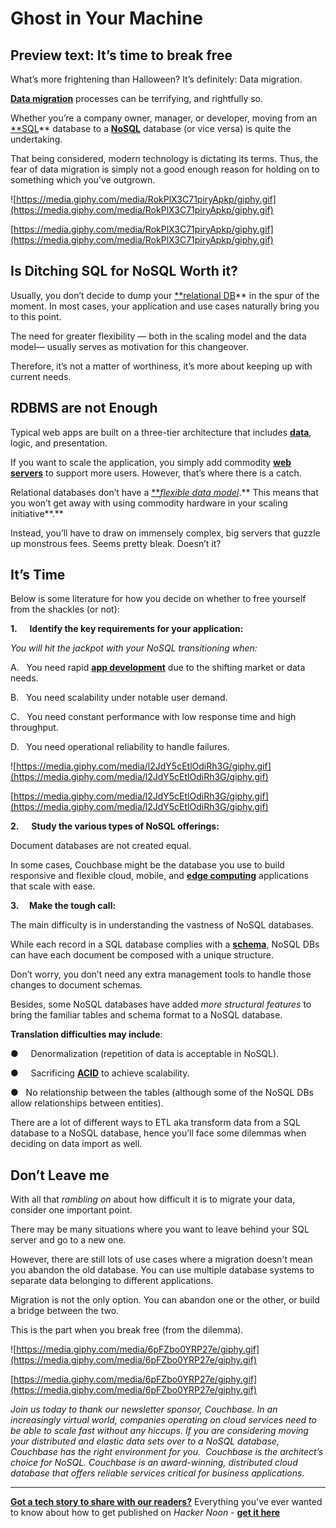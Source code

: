 # Ghost in Your Machine

## Preview text:	   It’s time to break free

What’s more frightening than Halloween? It’s definitely: Data migration.

**[Data migration](https://hackernoon.com/migration-makes-my-skin-crawl-from-sql-to-nosql-ic7835kh)** processes can be terrifying, and rightfully so.

Whether you’re a company owner, manager, or developer, moving from an [**SQL](https://hackernoon.com/what-is-sql-and-where-is-it-used-0c19355b)** database to a [**NoSQL**](https://hackernoon.com/the-pros-and-cons-of-nosql-391l3268) database (or vice versa) is quite the undertaking.

That being considered, modern technology is dictating its terms. Thus, the fear of data migration is simply not a good enough reason for holding on to something which you’ve outgrown.

![https://media.giphy.com/media/RokPlX3C71piryApkp/giphy.gif](https://media.giphy.com/media/RokPlX3C71piryApkp/giphy.gif)

[https://media.giphy.com/media/RokPlX3C71piryApkp/giphy.gif](https://media.giphy.com/media/RokPlX3C71piryApkp/giphy.gif)

## **Is Ditching SQL for NoSQL Worth it?**

Usually, you don’t decide to dump your [**relational DB](https://hackernoon.com/tutorial-top-5-ways-to-query-your-relational-database-in-javascript-part-2-sa293u0y)** in the spur of the moment. In most cases, your application and use cases naturally bring you to this point.

The need for greater flexibility — both in the scaling model and the data model— usually serves as motivation for this changeover.

Therefore, it’s not a matter of worthiness, it’s more about keeping up with current needs.

## **RDBMS are not Enough**

Typical web apps are built on a three-tier architecture that includes [**data**](https://hackernoon.com/the-essential-architectures-for-every-data-scientist-and-big-data-engineer-f21u3e5c), logic, and presentation.

If you want to scale the application, you simply add commodity [**web servers**](https://hackernoon.com/-721832n9) to support more users. However, that’s where there is a catch.

Relational databases don’t have a [***flexible data model*](https://hackernoon.com/should-you-be-using-nosql-q11i3y58).** This means that you won’t get away with using commodity hardware in your scaling initiative**.**

Instead, you’ll have to draw on immensely complex, big servers that guzzle up monstrous fees. Seems pretty bleak. Doesn’t it?

## **It’s Time**

Below is some literature for how you decide on whether to free yourself from the shackles (or not):

**1.**     **Identify the key requirements for your application:**

*You will hit the jackpot with your NoSQL transitioning when:*

A.   You need rapid **[app development](https://hackernoon.com/top-open-source-ios-libraries-to-know-about-for-app-development-4e3b334p)** due to the shifting market or data needs.

B.   You need scalability under notable user demand.

C.   You need constant performance with low response time and high throughput.

D.   You need operational reliability to handle failures.

![https://media.giphy.com/media/l2JdY5cEtlOdiRh3G/giphy.gif](https://media.giphy.com/media/l2JdY5cEtlOdiRh3G/giphy.gif)

[https://media.giphy.com/media/l2JdY5cEtlOdiRh3G/giphy.gif](https://media.giphy.com/media/l2JdY5cEtlOdiRh3G/giphy.gif)

**2.**     **Study the various types of NoSQL offerings:**

Document databases are not created equal.

In some cases, Couchbase might be the database you use to build responsive and flexible cloud, mobile, and [**edge computing**](https://hackernoon.com/the-promise-of-edge-computing-856n3yi9) applications that scale with ease.

**3.     Make the tough call:**

The main difficulty is in understanding the vastness of NoSQL databases.

While each record in a SQL database complies with a [**schema**](https://hackernoon.com/relational-databases-designing-schema-writing-a-query-8e714fce689d), NoSQL DBs can have each document be composed with a unique structure.

Don’t worry, you don’t need any extra management tools to handle those changes to document schemas.

Besides, some NoSQL databases have added *more structural features* to bring the familiar tables and schema format to a NoSQL database.

**Translation difficulties may include**:

●     Denormalization (repetition of data is acceptable in NoSQL).

●     Sacrificing [**ACID**](https://hackernoon.com/implementing-a-distributed-multi-document-acid-transactions-in-couchbase-a-how-to-guide-pt1y33jy) to achieve scalability.

●   No relationship between the tables (although some of the NoSQL DBs allow relationships between entities).

There are a lot of different ways to ETL aka transform data from a SQL database to a NoSQL database, hence you’ll face some dilemmas when deciding on data import as well.

## **Don’t Leave me**

With all that *rambling on* about how difficult it is to migrate your data, consider one important point.

There may be many situations where you want to leave behind your SQL server and go to a new one. 

However, there are still lots of use cases where a migration doesn't mean you abandon the old database. You can use multiple database systems to separate data belonging to different applications.

Migration is not the only option. You can abandon one or the other, or build a bridge between the two.

This is the part when you break free (from the dilemma).

![https://media.giphy.com/media/6pFZbo0YRP27e/giphy.gif](https://media.giphy.com/media/6pFZbo0YRP27e/giphy.gif)

[https://media.giphy.com/media/6pFZbo0YRP27e/giphy.gif](https://media.giphy.com/media/6pFZbo0YRP27e/giphy.gif)

*Join us today to thank our newsletter sponsor, Couchbase. In an increasingly virtual world, companies operating on cloud services need to be able to scale fast without any hiccups. If you are considering moving your distributed and elastic data sets over to a NoSQL database, Couchbase has the right environment for you.  Couchbase is the architect’s choice for NoSQL. Couchbase is an award-winning, distributed cloud database that offers reliable services critical for business applications.*

***

**[Got a tech story to share with our readers?](https://hackernoon.com/signup)** Everything you've ever wanted to know about how to get published on *Hacker Noon* - **[get it here](https://www.publish.hackernoon.com/)**